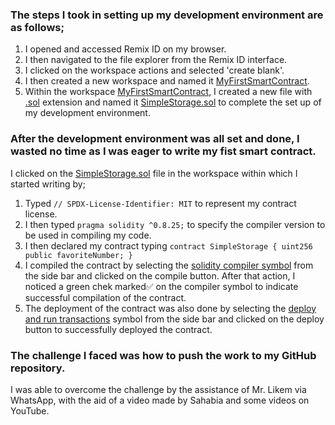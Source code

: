 ### The steps I took in setting up my development environment are as follows;
1. I opened and accessed Remix ID on my browser.
2. I then navigated to the file explorer from the Remix ID interface.
3. I clicked on the workspace actions and selected 'create blank'.
4. I then created a new workspace and named it [MyFirstSmartContract]().
5. Within the workspace [MyFirstSmartContract](), I created a new file with [.sol]() extension and named it [SimpleStorage.sol]() to complete the set up of my development environment.

### After the development environment was all set and done, I wasted no time as I was eager to write my fist smart contract. 
I clicked on the [SimpleStorage.sol]() file in the workspace within which I started writing by;
1. Typed ```// SPDX-License-Identifier: MIT``` to represent my contract license.
2. I then typed ```pragma solidity ^0.8.25;``` to specify the compiler version to be used in compiling my code.
3. I then declared my contract typing ```contract SimpleStorage {
    uint256 public favoriteNumber;
}```
4. I compiled the contract by selecting the [solidity compiler symbol]() from the side bar and clicked on the compile button. After that action, I noticed a green chek marked✅ on the compiler symbol to indicate successful compilation of the contract.
5. The deployment of the contract was also done by selecting the [deploy and run transactions]() symbol from the side bar and clicked on the deploy button to successfully deployed the contract.

### The challenge I faced was how to push the work to my GitHub repository.
I was able to overcome the challenge by the assistance of Mr. Likem via WhatsApp, with the aid of a video made by Sahabia and some videos on YouTube.


